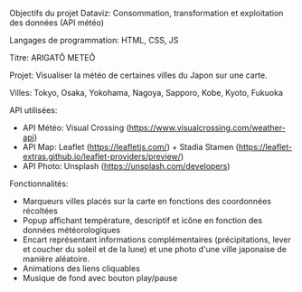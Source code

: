 Objectifs du projet Dataviz: Consommation, transformation et exploitation des données (API météo)

Langages de programmation: HTML, CSS, JS

Titre: ARIGATÔ METEÔ

Projet: Visualiser la météo de certaines villes du Japon sur une carte.

Villes: Tokyo, Osaka, Yokohama, Nagoya, Sapporo, Kobe, Kyoto, Fukuoka

API utilisées:
 - API Météo: Visual Crossing (https://www.visualcrossing.com/weather-api)
 - API Map: Leaflet (https://leafletjs.com/) + Stadia Stamen (https://leaflet-extras.github.io/leaflet-providers/preview/)
 - API Photo: Unsplash (https://unsplash.com/developers)

Fonctionnalités: 
 - Marqueurs villes placés sur la carte en fonctions des coordonnées récoltées
 - Popup affichant température, descriptif et icône en fonction des données météorologiques
 - Encart représentant informations complémentaires (précipitations, lever et coucher du soleil et de la lune) et une photo d'une ville japonaise de manière aléatoire.
 - Animations des liens cliquables
 - Musique de fond avec bouton play/pause
